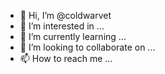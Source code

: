 - 👋 Hi, I’m @coldwarvet
- 👀 I’m interested in ...
- 🌱 I’m currently learning ...
- 💞️ I’m looking to collaborate on ...
- 📫 How to reach me ...

<!---
coldwarvet/coldwarvet is a ✨ special ✨ repository because its `README.md` (this file) appears on your GitHub profile.
You can click the Preview link to take a look at your changes.
--->
